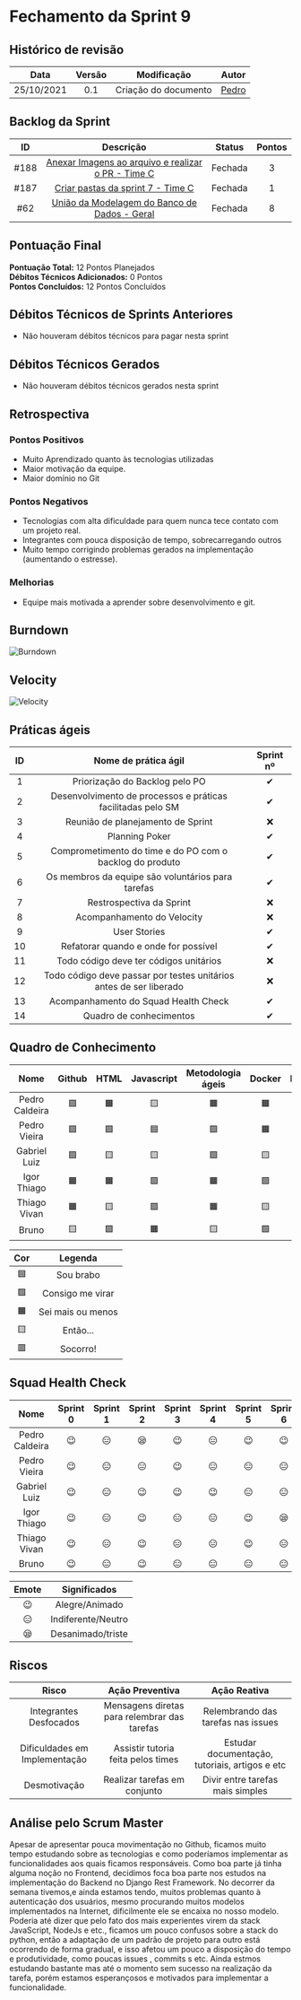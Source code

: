 # Fechamento da Sprint 9

## Histórico de revisão

|  **Data**  | **Versão** |   **Modificação**    |               **Autor**               |
| :--------: | :--------: | :------------------: | :-----------------------------------: |
| 25/10/2021 |    0.1     | Criação do documento | [Pedro ](https://github.com/Pedro-V8) |

## Backlog da Sprint

| **ID** |                                                   **Descrição**                                                   | **Status** | **Pontos** |
| :----: | :---------------------------------------------------------------------------------------------------------------: | :--------: | :--------: |
|  #188  | [Anexar Imagens ao arquivo e realizar o PR - Time C](https://github.com/fga-eps-mds/2021-1-hospitalar/issues/188) |  Fechada   |     3      |
|  #187  |         [Criar pastas da sprint 7 - Time C](https://github.com/fga-eps-mds/2021-1-hospitalar/issues/187)          |  Fechada   |     1      |
|  #62   |    [União da Modelagem do Banco de Dados - Geral](https://github.com/fga-eps-mds/2021-1-hospitalar/issues/62)     |  Fechada   |     8      |

## Pontuação Final

**Pontuação Total:** 12 Pontos Planejados <br>
**Débitos Técnicos Adicionados:** 0 Pontos <br>
**Pontos Concluídos:** 12 Pontos Concluídos <br>

## Débitos Técnicos de Sprints Anteriores

- Não houveram débitos técnicos para pagar nesta sprint

## Débitos Técnicos Gerados

- Não houveram débitos técnicos gerados nesta sprint

## Retrospectiva

### Pontos Positivos

- Muito Aprendizado quanto às tecnologias utilizadas
- Maior motivação da equipe.
- Maior domínio no Git

### Pontos Negativos

- Tecnologias com alta dificuldade para quem nunca tece contato com um projeto real.
- Integrantes com pouca disposição de tempo, sobrecarregando outros
- Muito tempo corrigindo problemas gerados na implementação (aumentando o estresse).

### Melhorias

- Equipe mais motivada a aprender sobre desenvolvimento e git.

## Burndown

![Burndown](/docs/assets/sprints/time_c/sprint_9/burndown09.png)

## Velocity

![Velocity](/docs/assets/sprints/time_c/sprint_9/velocity09.png)

## Práticas ágeis

| ID  |                        Nome de prática ágil                        | Sprint nº |
| :-: | :----------------------------------------------------------------: | :-------: |
|  1  |                   Priorização do Backlog pelo PO                   | &#10004;  |
|  2  |    Desenvolvimento de processos e práticas facilitadas pelo SM     | &#10004;  |
|  3  |                 Reunião de planejamento de Sprint                  | &#10060;  |
|  4  |                           Planning Poker                           | &#10004;  |
|  5  |      Comprometimento do time e do PO com o backlog do produto      | &#10004;  |
|  6  |         Os membros da equipe são voluntários para tarefas          | &#10004;  |
|  7  |                      Restrospectiva da Sprint                      | &#10060;  |
|  8  |                     Acompanhamento do Velocity                     | &#10060;  |
|  9  |                            User Stories                            | &#10004;  |
| 10  |                Refatorar quando e onde for possível                | &#10004;  |
| 11  |               Todo código deve ter códigos unitários               | &#10060;  |
| 12  | Todo código deve passar por testes unitários antes de ser liberado | &#10060;  |
| 13  |                Acompanhamento do Squad Health Check                | &#10004;  |
| 14  |                      Quadro de conhecimentos                       | &#10004;  |

## Quadro de Conhecimento

|      Nome      |  Github   |   HTML    | Javascript | Metodologia ágeis |  Docker   |  Django   |  Mongodb  |
| :------------: | :-------: | :-------: | :--------: | :---------------: | :-------: | :-------: | :-------: |
| Pedro Caldeira | &#129001; | &#128999; | &#129000;  |     &#128999;     | &#128999; | &#129000; | &#129000; |
|  Pedro Vieira  | &#129001; | &#129001; | &#128998;  |     &#129001;     | &#128999; | &#129000; | &#129001; |
|  Gabriel Luiz  | &#129001; | &#129000; | &#129000;  |     &#129001;     | &#129000; | &#129000; | &#129000; |
|  Igor Thiago   | &#128999; | &#128999; | &#129001;  |     &#128999;     | &#129001; | &#129001; | &#129001; |
|  Thiago Vivan  | &#128999; | &#129000; | &#129001;  |     &#128999;     | &#129000; | &#129000; | &#128997; |
|     Bruno      | &#129000; | &#129001; | &#128999;  |     &#129000;     | &#129001; | &#128997; | &#128997; |

|    Cor    |      Legenda      |
| :-------: | :---------------: |
| &#128998; |     Sou brabo     |
| &#129001; | Consigo me virar  |
| &#128999; | Sei mais ou menos |
| &#129000; |     Então...      |
| &#128997; |     Socorro!      |

## Squad Health Check

|      Nome      | Sprint 0  | Sprint 1  | Sprint 2  | Sprint 3  | Sprint 4  | Sprint 5  | Sprint 6  | Sprint 7  | Sprint 8  | Sprint 9  |
| :------------: | :-------: | :-------: | :-------: | :-------: | :-------: | :-------: | :-------: | :-------: | :-------: | :-------: |
| Pedro Caldeira | &#128521; | &#128529; | &#128554; | &#128521; | &#128529; | &#128521; | &#128521; | &#128529; | &#128529; | &#128529; |
|  Pedro Vieira  | &#128521; | &#128529; | &#128529; | &#128521; | &#128529; | &#128529; | &#128529; | &#128529; | &#128521; | &#128521; |
|  Gabriel Luiz  | &#128521; | &#128529; | &#128521; | &#128521; | &#128521; | &#128529; | &#128529; | &#128529; | &#128521; | &#128554; |
|  Igor Thiago   | &#128521; | &#128529; | &#128521; | &#128529; | &#128529; | &#128521; | &#128554; | &#128521; | &#128521; | &#128529; |
|  Thiago Vivan  | &#128521; | &#128529; | &#128521; | &#128529; | &#128529; | &#128521; | &#128529; | &#128529; | &#128521; | &#128529; |
|     Bruno      | &#128521; | &#128529; | &#128521; | &#128529; | &#128529; | &#128529; | &#128529; | &#128554; | &#128521; | &#128529; |

|   Emote   |    Significados    |
| :-------: | :----------------: |
| &#128521; |   Alegre/Animado   |
| &#128529; | Indiferente/Neutro |
| &#128554; | Desanimado/triste  |

## Riscos

|           **Risco**           |             **Ação Preventiva**              |                **Ação Reativa**                |
| :---------------------------: | :------------------------------------------: | :--------------------------------------------: |
|    Integrantes Desfocados     | Mensagens diretas para relembrar das tarefas |       Relembrando das tarefas nas issues       |
| Dificuldades em Implementação |      Assistir tutoria feita pelos times      | Estudar documentação, tutoriais, artigos e etc |
|         Desmotivação          |         Realizar tarefas em conjunto         |        Divir entre tarefas mais simples        |

<!-- ## Burndown de Riscos (???) -->

## Análise pelo Scrum Master

Apesar de apresentar pouca movimentação no Github, ficamos muito tempo estudando sobre as tecnologias e como poderíamos implementar as funcionalidades aos quais ficamos responsáveis. Como boa parte já tinha alguma noção no Frontend, decidimos foca boa parte nos estudos na implementação do Backend no Django Rest Framework. No decorrer da semana tivemos,e ainda estamos tendo, muitos problemas quanto à autenticação dos usuários, mesmo procurando muitos modelos implementados na Internet, dificilmente ele se encaixa no nosso modelo. Poderia até dizer que pelo fato dos mais experientes virem da stack JavaScript, NodeJs e etc., ficamos um pouco confusos sobre a stack do python, então a adaptação de um padrão de projeto para outro está ocorrendo de forma gradual, e isso afetou um pouco a disposição do tempo e produtividade, como poucas issues , commits s etc. Ainda estmos estudando bastante mas até o momento sem sucesso na realização da tarefa, porém estamos esperançosos e motivados para implementar a funcionalidade.
